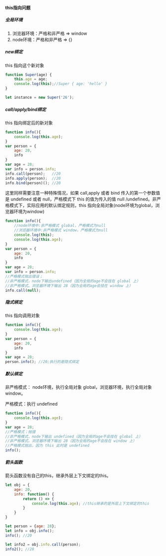 #### this指向问题

##### 全局环境

1. 浏览器环境：严格和非严格 => window
2. node环境：严格和非严格 => {}

##### new绑定
this 指向这个新对象
```js
function Super(age) {
    this.age = age;
    console.log(this);//Super { age: 'hello' }
}

let instance = new Super('26');
```

##### call/apply/bind绑定
this 指向绑定后的新对象
```js
function info(){
    console.log(this.age);
}
var person = {
    age: 20,
    info
}
var age = 28;
var info = person.info;
info.call(person);   //20
info.apply(person);  //20
info.bind(person)(); //20
```
这里同样需要注意一种特殊情况，如果 call,apply 或者 bind 传入的第一个参数值是 undefined 或者 null，严格模式下 this 的值为传入的值 null /undefined。非严格模式下，实际应用的默认绑定规则，this 指向全局对象(node环境为global，浏览器环境为window)

```js
function info(){
    //node环境中:非严格模式 global，严格模式为null
    //浏览器环境中:非严格模式 window，严格模式为null
    console.log(this);
    console.log(this.age);
}
var person = {
    age: 20,
    info
}
var age = 28;
var info = person.info;
//严格模式抛出错误；
//非严格模式，node下输出undefined（因为全局的age不会挂在 global 上）
//非严格模式。浏览器环境下输出 28（因为全局的age会挂在 window 上）
info.call(null);
```

##### 隐式绑定
this 指向调用对象
```js
function info(){
    console.log(this.age);
}
var person = {
    age: 20,
    info
}
var age = 28;
person.info(); //20;执行的是隐式绑定
```

##### 默认绑定
非严格模式： node环境，执行全局对象 global，浏览器环境，执行全局对象 window。

严格模式：执行 undefined
```js
function info(){
    console.log(this.age);
}
var age = 28;
//严格模式；抛错
//非严格模式，node下输出 undefined（因为全局的age不会挂在 global 上）
//非严格模式。浏览器环境下输出 28（因为全局的age不会挂在 window 上）
//严格模式抛出，因为 this 此时是 undefined
info(); 
```

##### 箭头函数
箭头函数没有自己的this，继承外层上下文绑定的this。

```js
let obj = {
    age: 20,
    info: function() {
        return () => {
            console.log(this.age); //this继承的是外层上下文绑定的this
        }
    }
}

let person = {age: 28};
let info = obj.info();
info(); //20

let info2 = obj.info.call(person);
info2(); //28
```
